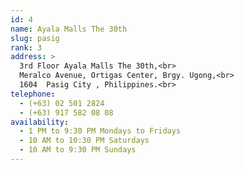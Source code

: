```yaml
---
id: 4
name: Ayala Malls The 30th
slug: pasig
rank: 3
address: > 
  3rd Floor Ayala Malls The 30th,<br>
  Meralco Avenue, Ortigas Center, Brgy. Ugong,<br>
  1604  Pasig City , Philippines.<br>
telephone: 
  - (+63) 02 501 2824
  - (+63) 917 582 08 08
availability:
  - 1 PM to 9:30 PM Mondays to Fridays
  - 10 AM to 10:30 PM Saturdays
  - 10 AM to 9:30 PM Sundays
---
```


